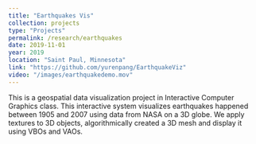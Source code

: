 ```yaml
---
title: "Earthquakes Vis"
collection: projects
type: "Projects"
permalink: /research/earthquakes
date: 2019-11-01
year: 2019
location: "Saint Paul, Minnesota"
link: "https://github.com/yurenpang/EarthquakeViz"
video: "/images/earthquakedemo.mov"
---
```


This is a geospatial data visualization project in Interactive Computer Graphics class. This interactive system visualizes earthquakes happened between 1905 and 2007 using data from NASA on a 3D globe. We apply textures to 3D objects, algorithmically created a 3D mesh and display it using VBOs and VAOs.
